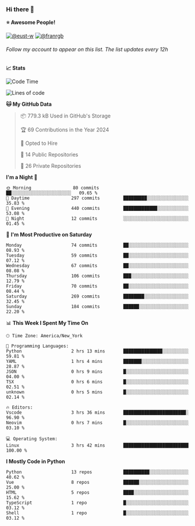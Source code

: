 ### Hi there 👋

<!--
**xyvs/xyvs** is a ✨ _special_ ✨ repository because its `README.md` (this file) appears on your GitHub profile.

Here are some ideas to get you started:

- 🔭 I’m currently working on ...
- 🌱 I’m currently learning ...
- 👯 I’m looking to collaborate on ...
- 🤔 I’m looking for help with ...
- 💬 Ask me about ...
- 📫 How to reach me: ...
- 😄 Pronouns: ...
- ⚡ Fun fact: ...
-->

<!--START_SECTION:waka-->
**⭐ Awesome People!** 

[![@eust-w](https://img.shields.io/badge/@eust--w-black?style=plastic&logo=github&logoColor=fff)](https://github.com/eust-w) [![@franrgb](https://img.shields.io/badge/@franrgb-black?style=plastic&logo=github&logoColor=fff)](https://github.com/franrgb) 

###### Follow my account to appear on this list. *The list updates every 12h*

**📈 Stats** 

![Code Time](http://img.shields.io/badge/Code%20Time-3%20hrs%2042%20mins-blue)

![Lines of code](https://img.shields.io/badge/From%20Hello%20World%20I%27ve%20Written-126.5%20thousand%20lines%20of%20code-blue)

**🐱 My GitHub Data** 

> 📦 779.3 kB Used in GitHub's Storage 
 > 
> 🏆 69 Contributions in the Year 2024
 > 
> 💼 Opted to Hire
 > 
> 📜 14 Public Repositories 
 > 
> 🔑 26 Private Repositories 
 > 
**I'm a Night 🦉** 

```text
🌞 Morning                80 commits          ██░░░░░░░░░░░░░░░░░░░░░░░   09.65 % 
🌆 Daytime                297 commits         █████████░░░░░░░░░░░░░░░░   35.83 % 
🌃 Evening                440 commits         █████████████░░░░░░░░░░░░   53.08 % 
🌙 Night                  12 commits          ░░░░░░░░░░░░░░░░░░░░░░░░░   01.45 % 
```
📅 **I'm Most Productive on Saturday** 

```text
Monday                   74 commits          ██░░░░░░░░░░░░░░░░░░░░░░░   08.93 % 
Tuesday                  59 commits          ██░░░░░░░░░░░░░░░░░░░░░░░   07.12 % 
Wednesday                67 commits          ██░░░░░░░░░░░░░░░░░░░░░░░   08.08 % 
Thursday                 106 commits         ███░░░░░░░░░░░░░░░░░░░░░░   12.79 % 
Friday                   70 commits          ██░░░░░░░░░░░░░░░░░░░░░░░   08.44 % 
Saturday                 269 commits         ████████░░░░░░░░░░░░░░░░░   32.45 % 
Sunday                   184 commits         ██████░░░░░░░░░░░░░░░░░░░   22.20 % 
```


📊 **This Week I Spent My Time On** 

```text
🕑︎ Time Zone: America/New_York

💬 Programming Languages: 
Python                   2 hrs 13 mins       ███████████████░░░░░░░░░░   59.81 % 
YAML                     1 hrs 4 mins        ███████░░░░░░░░░░░░░░░░░░   28.87 % 
JSON                     0 hrs 9 mins        █░░░░░░░░░░░░░░░░░░░░░░░░   04.00 % 
TSX                      0 hrs 6 mins        █░░░░░░░░░░░░░░░░░░░░░░░░   02.51 % 
unknown                  0 hrs 5 mins        █░░░░░░░░░░░░░░░░░░░░░░░░   02.14 % 

🔥 Editors: 
Vscode                   3 hrs 36 mins       ████████████████████████░   96.90 % 
Neovim                   0 hrs 7 mins        █░░░░░░░░░░░░░░░░░░░░░░░░   03.10 % 

💻 Operating System: 
Linux                    3 hrs 42 mins       █████████████████████████   100.00 % 
```

**I Mostly Code in Python** 

```text
Python                   13 repos            ██████████░░░░░░░░░░░░░░░   40.62 % 
Vue                      8 repos             ██████░░░░░░░░░░░░░░░░░░░   25.00 % 
HTML                     5 repos             ████░░░░░░░░░░░░░░░░░░░░░   15.62 % 
TypeScript               1 repo              █░░░░░░░░░░░░░░░░░░░░░░░░   03.12 % 
Shell                    1 repo              █░░░░░░░░░░░░░░░░░░░░░░░░   03.12 % 
```




<!--END_SECTION:waka-->
